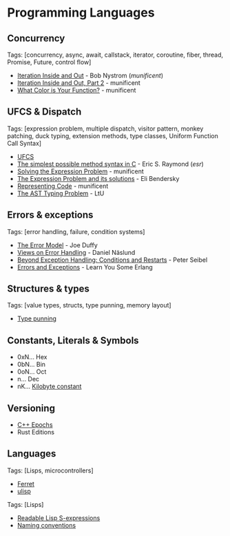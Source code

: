 # Programming Languages

## Concurrency
Tags: [concurrency, async, await, callstack, iterator, coroutine, fiber, thread, Promise, Future, control flow]
- [Iteration Inside and Out](http://journal.stuffwithstuff.com/2013/01/13/iteration-inside-and-out/) - Bob Nystrom (*munificent*)
- [Iteration Inside and Out, Part 2](http://journal.stuffwithstuff.com/2013/02/24/iteration-inside-and-out-part-2/) - munificent
- [What Color is Your Function?](http://journal.stuffwithstuff.com/2015/02/01/what-color-is-your-function/) - munificent

## UFCS & Dispatch
Tags: [expression problem, multiple dispatch, visitor pattern, monkey patching, duck typing, extension methods, type classes, Uniform Function Call Syntax]
- [UFCS](https://en.wikipedia.org/wiki/Uniform_Function_Call_Syntax)
- [The simplest possible method syntax in C](http://esr.ibiblio.org/?p=7380) - Eric S. Raymond (*esr*)
- [Solving the Expression Problem](http://journal.stuffwithstuff.com/2010/10/01/solving-the-expression-problem/) - munificent
- [The Expression Problem and its solutions](https://eli.thegreenplace.net/2016/the-expression-problem-and-its-solutions/) - Eli Bendersky
- [Representing Code](https://craftinginterpreters.com/representing-code.html) - munificent
 - [The AST Typing Problem](http://lambda-the-ultimate.org/node/4170) - LtU
## Errors & exceptions
Tags: [error handling, failure, condition systems]
- [The Error Model](http://joeduffyblog.com/2016/02/07/the-error-model/) - Joe Duffy
- [Views on Error Handling](https://dannas.name/error-handling) - Daniel Näslund
- [Beyond Exception Handling: Conditions and Restarts](http://www.gigamonkeys.com/book/beyond-exception-handling-conditions-and-restarts.html) - Peter Seibel
- [Errors and Exceptions](https://learnyousomeerlang.com/errors-and-exceptions) - Learn You Some Erlang

## Structures & types
Tags: [value types, structs, type punning, memory layout]
- [Type punning](https://en.wikipedia.org/wiki/Type_punning)

## Constants, Literals & Symbols
- 0xN... Hex
- 0bN... Bin
- 0oN... Oct
- n... Dec
- nK... [Kilobyte constant](https://prog21.dadgum.com/32.html)

## Versioning

- [C++ Epochs](https://www.open-std.org/jtc1/sc22/wg21/docs/papers/2019/p1881r0.html)
- Rust Editions

## Languages

Tags: [Lisps, microcontrollers]
- [Ferret](https://ferret-lang.org/)
- [ulisp](http://www.ulisp.com/)

Tags: [Lisps]
- [Readable Lisp S-expressions](https://readable.sourceforge.io/)
- [Naming conventions](https://www.cliki.net/naming+conventions)